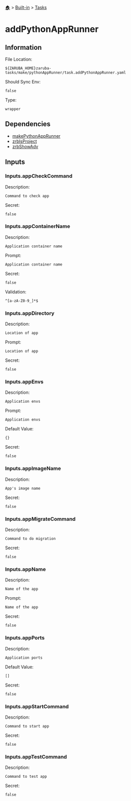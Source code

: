 <!--startTocHeader-->
[🏠](../../README.md) > [Built-in](../README.md) > [Tasks](README.md)
# addPythonAppRunner
<!--endTocHeader-->


## Information

File Location:

    ${ZARUBA_HOME}zaruba-tasks/make/pythonAppRunner/task.addPythonAppRunner.yaml

Should Sync Env:

    false

Type:

    wrapper


## Dependencies

- [makePythonAppRunner](make-python-app-runner.md)
- [zrbIsProject](zrb-is-project.md)
- [zrbShowAdv](zrb-show-adv.md)


## Inputs


### Inputs.appCheckCommand

Description:

    Command to check app

Secret:

    false


### Inputs.appContainerName

Description:

    Application container name

Prompt:

    Application container name

Secret:

    false

Validation:

    ^[a-zA-Z0-9_]*$


### Inputs.appDirectory

Description:

    Location of app

Prompt:

    Location of app

Secret:

    false


### Inputs.appEnvs

Description:

    Application envs

Prompt:

    Application envs

Default Value:

    {}

Secret:

    false


### Inputs.appImageName

Description:

    App's image name

Secret:

    false


### Inputs.appMigrateCommand

Description:

    Command to do migration

Secret:

    false


### Inputs.appName

Description:

    Name of the app

Prompt:

    Name of the app

Secret:

    false


### Inputs.appPorts

Description:

    Application ports

Default Value:

    []

Secret:

    false


### Inputs.appStartCommand

Description:

    Command to start app

Secret:

    false


### Inputs.appTestCommand

Description:

    Command to test app

Secret:

    false



<!--startTocSubtopic-->

<!--endTocSubtopic-->